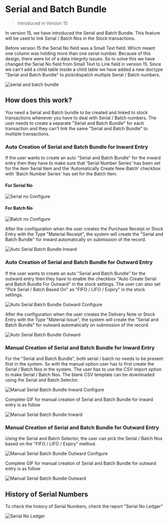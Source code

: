 
# Serial and Batch Bundle



> Introduced in Version 15


In version 15, we have introduced the Serial and Batch Bundle. This feature will be used to link Serial / Batch Nos in the Stock transactions.


Before version 15 the Serial No field was a Small Text field. Which meant one column was holding more than one serial number. Because of this design, there were lot of a data integrity issues. So to solve this we have changed the Serial No field from Small Text to Link field in version 15. Since we can't add a child table inside a child table we have added a new doctype "Serial and Batch Bundle" to pick/dispatch multiple Serial / Batch numbers.


![serial and batch bundle](/private/files/serial-and-batch-bundle.png)


## How does this work?


You need a Serial and Batch bundle to be created and linked to stock transactions whenever you have to deal with Serial / Batch numbers. The user needs to create a separate "Serial and Batch Bundle" for each transaction and they can't link the same "Serial and Batch Bundle" to multiple transactions. 


### Auto Creation of Serial and Batch Bundle for Inward Entry


If the user wants to create an auto "Serial and Batch Bundle" for the inward entry then they have to make sure that 'Serial Number Series' has been set for the item Serial Item and the 'Automatically Create New Batch' checkbox with 'Batch Number Series' has set for the Batch Item.


#### For Serial No


![Serial no Configure](/private/files/auto-serial-creation.png)


#### For Batch No


![Batch no Configure](/private/files/auto-batch-creation.png)


After the configuration when the user creates the Purchase Receipt or Stock Entry with the Type "Material Receipt", the system will create the "Serial and Batch Bundle" for inward automatically on submission of the record.


![Auto Serial Batch Bundle Inward](/private/files/auto-create-serial-batch-for-inward.gif)


### Auto Creation of Serial and Batch Bundle for Outward Entry


If the user wants to create an auto "Serial and Batch Bundle" for the outward entry then they have to enable the checkbox "Auto Create Serial and Batch Bundle For Outward" in the stock settings. The user can also set "Pick Serial / Batch Based On" as "FIFO / LIFO / Expiry" in the stock settings.


![Auto Serial Batch Bundle Outward Configure](/private/files/auto-outward-configuration.png)


After the configuration when the user creates the Delivery Note or Stock Entry with the Type "Material Issue", the system will create the "Serial and Batch Bundle" for outward automatically on submission of the record.


![Auto Serial Batch Bundle Outward](/private/files/auto-create-serial-batch-for-outward.gif)


### Manual Creation of Serial and Batch Bundle for Inward Entry


For the "Serial and Batch Bundle", both serial / batch no needs to be present first in the system. So with the manual option user has to first create the Serial / Batch Nos in the system. The user has to use the CSV import option to make Serial / Batch Nos. The blank CSV template can be downloaded using the Serial and Batch Selector.


![Manual Serial Batch Bundle Inward Configure](/private/files/create-using-csv.png)


Complete GIF for manual creation of Serial and Batch Bundle for inward entry is as follow


![Manual Serial Batch Bundle Inward](/private/files/manually-create-serial-no-inward.gif)


### Manual Creation of Serial and Batch Bundle for Outward Entry


Using the Serial and Batch Selector, the user can pick the Serial / Batch Nos based on the "FIFO / LIFO / Expiry" method.


![Manual Serial Batch Bundle Outward Configure](/private/files/serial-batch-selector-outward.png)


Complete GIF for manual creation of Serial and Batch Bundle for outward entry is as follow


![Manual Serial Batch Bundle Outward](/private/files/manually-create-serial-no-outtward.gif)


## History of Serial Numbers


To check the history of Serial Numbers, check the report "Serial No Ledger"


![Serial No Ledger](/private/files/serial-no-ledger-report.png)




